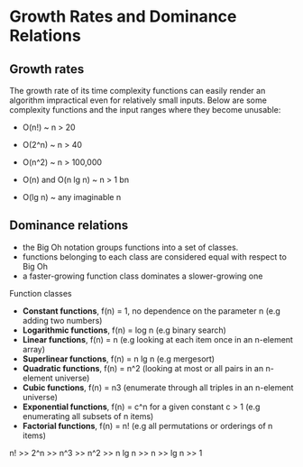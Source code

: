 # Growth Rates and Dominance Relations

## Growth rates

The growth rate of its time complexity functions can easily render an algorithm impractical even for relatively small inputs. Below are some complexity functions and the input ranges where they become unusable:

* O(n!) ~ n > 20

* O(2^n) ~ n > 40

* O(n^2) ~ n > 100,000

* O(n) and O(n lg n) ~ n > 1 bn

* O(lg n) ~ any imaginable n

## Dominance relations

* the Big Oh notation groups functions into a set of classes.
* functions belonging to each class are considered equal with respect to Big Oh
* a faster-growing function class dominates a slower-growing one

Function classes

* **Constant functions**, f(n) = 1, no dependence on the parameter n (e.g adding two numbers)
* **Logarithmic functions**, f(n) = log n (e.g binary search)
* **Linear functions**, f(n) = n (e.g looking at each item once in an n-element array)
* **Superlinear functions**, f(n) = n lg n (e.g mergesort)
* **Quadratic functions**, f(n) = n^2 (looking at most or all pairs in an n-element universe)
* **Cubic functions**, f(n) = n3 (enumerate through all triples in an n-element universe)
* **Exponential functions**, f(n) = c^n for a given constant c > 1 (e.g  enumerating all subsets of n items)
* **Factorial functions**, f(n) = n! (e.g all permutations or orderings of n items)

n! >> 2^n >> n^3 >> n^2 >> n lg n >> n >> lg n >> 1